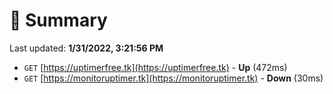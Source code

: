 # 📖 Summary
Last updated: **1/31/2022, 3:21:56 PM**

- `GET` [https://uptimerfree.tk](https://uptimerfree.tk) - **Up** (472ms)
- `GET` [https://monitoruptimer.tk](https://monitoruptimer.tk) - **Down** (30ms)
